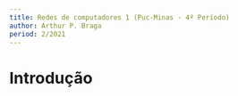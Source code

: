 ```yaml
---
title: Redes de computadores 1 (Puc-Minas - 4º Período)
author: Arthur P. Braga
period: 2/2021
---
```


# Introdução

